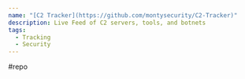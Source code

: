 ```yaml
---
name: "[C2 Tracker](https://github.com/montysecurity/C2-Tracker)"
description: Live Feed of C2 servers, tools, and botnets
tags:
  - Tracking
  - Security
---
```

#repo